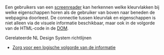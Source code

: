 <!-- @license CC0-1.0 -->

Een gebruikers van een [screenreader](/woordenlijst/#screenreader) kan herkennen welke kleurvlakken bij welke eigenschappen horen als de gebruiker van boven naar beneden de webpagina doorleest.
De connectie tussen kleurvlak en eigenschappen is niet alleen via de visuele informatie beschikbaar, maar ook in de volgorde van de HTML-code in de [DOM](https://developer.mozilla.org/en-US/docs/Web/API/Document_Object_Model).

Gerelateerde NL Design System richtlijnen

- [Zorg voor een logische volgorde van de informatie](/richtlijnen/formulieren/visueel-ontwerp/logische-volgorde)
